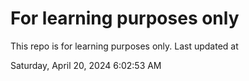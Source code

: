 # For learning purposes only
This repo is for learning purposes only.
Last updated at

Saturday, April 20, 2024 6:02:53 AM

